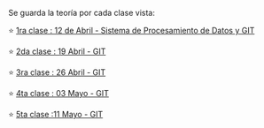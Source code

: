 Se guarda la teoría por cada clase vista:

:star: [1ra clase : 12 de Abril - Sistema de Procesamiento de Datos y GIT](https://github.com/eugenia1984/UTN-FRSR-SISTEMA-DE-PROCESAMIENTO-DE-DATOS/blob/main/01_sistema_de_procesamiento_de_datos_git/clase01.md)


:star: [2da clase : 19 Abril - GIT](https://github.com/eugenia1984/UTN-FRSR-SISTEMA-DE-PROCESAMIENTO-DE-DATOS/blob/main/01_sistema_de_procesamiento_de_datos_git/clase02.md)


:star: [3ra clase : 26 Abril - GIT](https://github.com/eugenia1984/UTN-FRSR-SISTEMA-DE-PROCESAMIENTO-DE-DATOS/blob/main/01_sistema_de_procesamiento_de_datos_git/clase03.md)


:star: [4ta clase : 03 Mayo - GIT](https://github.com/eugenia1984/UTN-FRSR-SISTEMA-DE-PROCESAMIENTO-DE-DATOS/blob/main/01_sistema_de_procesamiento_de_datos_git/clase04.md)


:star: [5ta clase :11 Mayo - GIT](https://github.com/eugenia1984/UTN-FRSR-SISTEMA-DE-PROCESAMIENTO-DE-DATOS/blob/main/01_sistema_de_procesamiento_de_datos_git/clase05.md)
